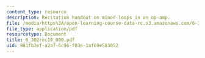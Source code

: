 ```yaml
---
content_type: resource
description: Recitation handout on minor-loops in an op-amp.
file: /media/https%3A/open-learning-course-data-rc.s3.amazonaws.com/6-302-feedback-systems-spring-2007/981fb3efa2a76c96f03e1af69e583052_6_302rec19_000.pdf
file_type: application/pdf
resourcetype: Document
title: 6_302rec19_000.pdf
uid: 981fb3ef-a2a7-6c96-f03e-1af69e583052
---
```


